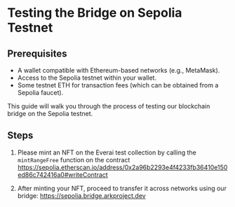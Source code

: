 # Testing the Bridge on Sepolia Testnet

## Prerequisites

- A wallet compatible with Ethereum-based networks (e.g., MetaMask).
- Access to the Sepolia testnet within your wallet.
- Some testnet ETH for transaction fees (which can be obtained from a Sepolia faucet).

This guide will walk you through the process of testing our blockchain bridge on the Sepolia testnet.

## Steps

1. Please mint an NFT on the Everai test collection by calling the `mintRangeFree` function on the contract https://sepolia.etherscan.io/address/0x2a96b2293e4f4233fb36410e150ed86c742416a0#writeContract

2. After minting your NFT, proceed to transfer it across networks using our bridge: https://sepolia.bridge.arkproject.dev
